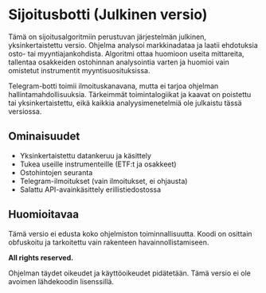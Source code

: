 
# Sijoitusbotti (Julkinen versio)

Tämä on sijoitusalgoritmiin perustuvan järjestelmän julkinen, yksinkertaistettu versio. Ohjelma analysoi markkinadataa ja laatii ehdotuksia osto- tai myyntiajankohdista. Algoritmi ottaa huomioon useita mittareita, tallentaa osakkeiden ostohinnan analysointia varten ja huomioi vain omistetut instrumentit myyntisuosituksissa.

Telegram-botti toimii ilmoituskanavana, mutta ei tarjoa ohjelman hallintamahdollisuuksia. Tärkeimmät toimintalogiikat ja kaavat on poistettu tai yksinkertaistettu, eikä kaikkia analyysimenetelmiä ole julkaistu tässä versiossa.

## Ominaisuudet
- Yksinkertaistettu datankeruu ja käsittely
- Tukea useille instrumenteille (ETF:t ja osakkeet)
- Ostohintojen seuranta
- Telegram-ilmoitukset (vain ilmoitukset, ei ohjausta)
- Salattu API-avainkäsittely erillistiedostossa

## Huomioitavaa

Tämä versio ei edusta koko ohjelmiston toiminnallisuutta. Koodi on osittain obfuskoitu ja tarkoitettu vain rakenteen havainnollistamiseen.

**All rights reserved.**

Ohjelman täydet oikeudet ja käyttöoikeudet pidätetään. Tämä versio ei ole avoimen lähdekoodin lisenssillä.
